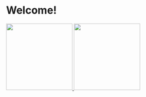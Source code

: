# Welcome!

<div>
  <a href="https://github.com/vitorquadros">
  <img height="180em" src="https://github-readme-stats.vercel.app/api?username=vitorquadros&show_icons=true&theme=dracula&count_private=true"/>
  <img height="180em" src="https://github-readme-stats.vercel.app/api/top-langs/?username=vitorquadros&layout=compact&langs_count=16&theme=dracula"/>
<div>

<br>
  
<!-- ![Snake animation](https://github.com/vitorquadros/vitorquadros/blob/output/github-contribution-grid-snake.svg) -->

